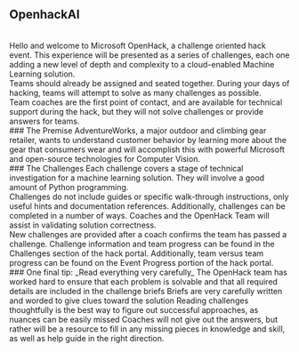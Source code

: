 ## OpenhackAI
<br/>
Hello and welcome to Microsoft OpenHack, a challenge oriented hack event. This experience will be presented as a series of challenges, each one adding a new level of depth and complexity to a cloud-enabled Machine Learning solution.
<br/>
Teams should already be assigned and seated together. During your days of hacking, teams will attempt to solve as many challenges as possible.
<br/>
Team coaches are the first point of contact, and are available for technical support during the hack, but they will not solve challenges or provide answers for teams.
<br/>
### The Premise
AdventureWorks, a major outdoor and climbing gear retailer, wants to understand customer behavior by learning more about the gear that consumers wear and will accomplish this with powerful Microsoft and open-source technologies for Computer Vision.
<br/>
### The Challenges
Each challenge covers a stage of technical investigation for a machine learning solution. They will involve a good amount of Python programming.
<br/>
Challenges do not include guides or specific walk-through instructions, only useful hints and documentation references. Additionally, challenges can be completed in a number of ways. Coaches and the OpenHack Team will assist in validating solution correctness.
<br/>
New challenges are provided after a coach confirms the team has passed a challenge. Challenge information and team progress can be found in the Challenges section of the hack portal. Additionally, team versus team progress can be found on the Event Progress portion of the hack portal.
<br/>
### One final tip: _Read everything very carefully_
The OpenHack team has worked hard to ensure that each problem is solvable and that all required details are included in the challenge briefs
Briefs are very carefully written and worded to give clues toward the solution
Reading challenges thoughtfully is the best way to figure out successful approaches, as nuances can be easily missed
Coaches will not give out the answers, but rather will be a resource to fill in any missing pieces in knowledge and skill, as well as help guide in the right direction.
<br/>

